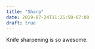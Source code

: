 ```yaml
---
title: "Sharp"
date: 2019-07-24T11:25:50-07:00
draft: true
---
```


Knife sharpening is so awesome.
